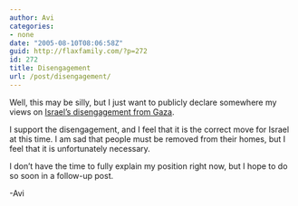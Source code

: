 ```yaml
---
author: Avi
categories:
- none
date: "2005-08-10T08:06:58Z"
guid: http://flaxfamily.com/?p=272
id: 272
title: Disengagement
url: /post/disengagement/
---
```

Well, this may be silly, but I just want to publicly declare somewhere my views on [Israel&#8217;s disengagement from Gaza](http://news.google.com/news?hl=en&edition=us&ie=ascii&q=gaza%20disengagement "Google News Search: gaza disengagement").

I support the disengagement, and I feel that it is the correct move for Israel at this time. I am sad that people must be removed from their homes, but I feel that it is unfortunately necessary.

I don&#8217;t have the time to fully explain my position right now, but I hope to do so soon in a follow-up post.

-Avi